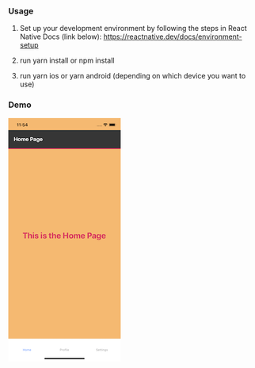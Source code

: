 ### Usage

1. Set up your development environment by following the steps in React Native Docs (link below):
https://reactnative.dev/docs/environment-setup

2. run yarn install or npm install 

3. run yarn ios or yarn android (depending on which device you want to use)

### Demo

![alt text](./README-image.png)